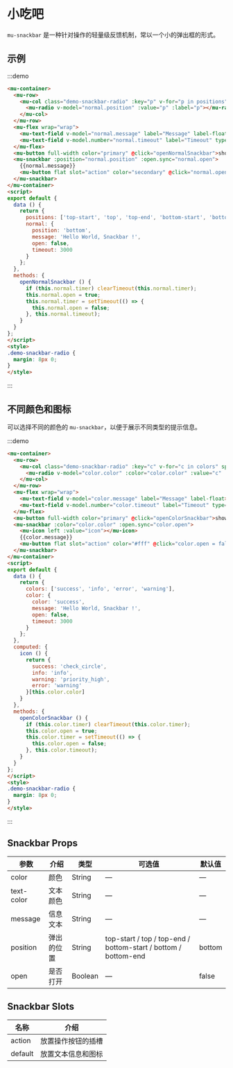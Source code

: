 # 小吃吧

`mu-snackbar` 是一种针对操作的轻量级反馈机制，常以一个小的弹出框的形式。

## 示例

:::demo
```html
<mu-container>
  <mu-row>
    <mu-col class="demo-snackbar-radio" :key="p" v-for="p in positions" span="6" md="4">
      <mu-radio v-model="normal.position" :value="p" :label="p"></mu-radio>
    </mu-col>
  </mu-row>
  <mu-flex wrap="wrap">
    <mu-text-field v-model="normal.message" label="Message" label-float></mu-text-field>
    <mu-text-field v-model.number="normal.timeout" label="Timeout" type="number" label-float></mu-text-field>
  </mu-flex>
  <mu-button full-width color="primary" @click="openNormalSnackbar">show Snackbar</mu-button>
  <mu-snackbar :position="normal.position" :open.sync="normal.open">
    {{normal.message}}
    <mu-button flat slot="action" color="secondary" @click="normal.open = false">Close</mu-button>
  </mu-snackbar>
</mu-container>
<script>
export default {
  data () {
    return {
      positions: ['top-start', 'top', 'top-end', 'bottom-start', 'bottom', 'bottom-end'],
      normal: {
        position: 'bottom',
        message: 'Hello World, Snackbar !',
        open: false,
        timeout: 3000
      }
    };
  },
  methods: {
    openNormalSnackbar () {
      if (this.normal.timer) clearTimeout(this.normal.timer);
      this.normal.open = true;
      this.normal.timer = setTimeout(() => {
        this.normal.open = false;
      }, this.normal.timeout);
    }
  }
};
</script>
<style>
.demo-snackbar-radio {
  margin: 8px 0;
}
</style>

```
:::

## 不同颜色和图标

可以选择不同的颜色的 `mu-snackbar`，以便于展示不同类型的提示信息。

:::demo
```html
<mu-container>
  <mu-row>
    <mu-col class="demo-snackbar-radio" :key="c" v-for="c in colors" span="6" md="3">
      <mu-radio v-model="color.color" :color="color.color" :value="c" :label="c"></mu-radio>
    </mu-col>
  </mu-row>
  <mu-flex wrap="wrap">
    <mu-text-field v-model="color.message" label="Message" label-float></mu-text-field>
    <mu-text-field v-model.number="color.timeout" label="Timeout" type="number" label-float></mu-text-field>
  </mu-flex>
  <mu-button full-width color="primary" @click="openColorSnackbar">show Snackbar</mu-button>
  <mu-snackbar :color="color.color" :open.sync="color.open">
    <mu-icon left :value="icon"></mu-icon>
    {{color.message}}
    <mu-button flat slot="action" color="#fff" @click="color.open = false">Close</mu-button>
  </mu-snackbar>
</mu-container>
<script>
export default {
  data () {
    return {
      colors: ['success', 'info', 'error', 'warning'],
      color: {
        color: 'success',
        message: 'Hello World, Snackbar !',
        open: false,
        timeout: 3000
      }
    };
  },
  computed: {
    icon () {
      return {
        success: 'check_circle',
        info: 'info',
        warning: 'priority_high',
        error: 'warning'
      }[this.color.color]
    }
  },
  methods: {
    openColorSnackbar () {
      if (this.color.timer) clearTimeout(this.color.timer);
      this.color.open = true;
      this.color.timer = setTimeout(() => {
        this.color.open = false;
      }, this.color.timeout);
    }
  }
};
</script>
<style>
.demo-snackbar-radio {
  margin: 8px 0;
}
</style>

```
:::

## Snackbar Props

| 参数 | 介绍 | 类型 | 可选值 | 默认值 |
|------|------|------|------|------|
| color | 颜色 | String | — | — |
| text-color | 文本颜色 | String | — | — |
| message | 信息文本 | String | — | — |
| position | 弹出的位置 | String | top-start / top / top-end / bottom-start / bottom / bottom-end | bottom |
| open | 是否打开 | Boolean | — | false |

## Snackbar Slots

| 名称 | 介绍 |
|------|-----|
| action | 放置操作按钮的插槽 |
| default | 放置文本信息和图标 |

<script>
export default {
  data () {
    return {
      positions: ['top-start', 'top', 'top-end', 'bottom-start', 'bottom', 'bottom-end'],
      colors: ['success', 'info', 'error', 'warning'],
      normal: {
        position: 'bottom',
        message: 'Hello World, Snackbar !',
        open: false,
        timeout: 3000
      },
      color: {
        color: 'success',
        message: 'Hello World, Snackbar !',
        open: false,
        timeout: 3000
      }
    };
  },
  computed: {
    icon () {
      return {
        success: 'check_circle',
        info: 'info',
        warning: 'priority_high',
        error: 'warning'
      }[this.color.color]
    }
  },
  methods: {
    openNormalSnackbar () {
      if (this.normal.timer) clearTimeout(this.normal.timer);
      this.normal.open = true;
      this.normal.timer = setTimeout(() => {
        this.normal.open = false;
      }, this.normal.timeout);
    },
    openColorSnackbar () {
      if (this.color.timer) clearTimeout(this.color.timer);
      this.color.open = true;
      this.color.timer = setTimeout(() => {
        this.color.open = false;
      }, this.color.timeout);
    }
  }
};
</script>
<style>
.demo-snackbar-radio {
  margin: 8px 0;
}
</style>

